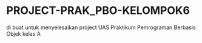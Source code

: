 # PROJECT-PRAK_PBO-KELOMPOK6
di buat untuk menyelesaikan project UAS Praktikum Pemrograman Berbasis Objek kelas A
